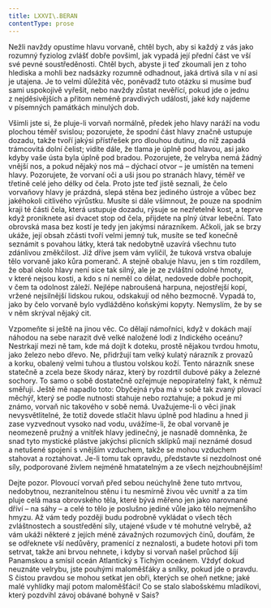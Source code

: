 ```yaml
---
title: LXXVI\.BERAN
contentType: prose
---
```


  

Nežli navždy opustíme hlavu vorvaně, chtěl bych, aby si každý z vás jako rozumný fyziolog zvlášť dobře povšiml, jak vypadá její přední část ve vší své pevné soustředěnosti. Chtěl bych, abyste ji teď zkoumali jen z toho hlediska a mohli bez nadsázky rozumně odhadnout, jaká drtivá síla v ní asi je utajena. Je to velmi důležitá věc, poněvadž tuto otázku si musíme buď sami uspokojivě vyřešit, nebo navždy zůstat nevěřící, pokud jde o jednu z nejděsivějších a přitom neméně pravdivých událostí, jaké kdy najdeme v písemných památkách minulých dob.

Všimli jste si, že pluje-li vorvaň normálně, předek jeho hlavy naráží na vodu plochou téměř svislou; pozorujete, že spodní část hlavy značně ustupuje dozadu, takže tvoří jakýsi přístřešek pro dlouhou dutinu, do níž zapadá trámcovitá dolní čelist; vidíte dále, že tlama je úplně pod hlavou, asi jako kdyby vaše ústa byla úplně pod bradou. Pozorujete, že velryba nemá žádný vnější nos, a pokud nějaký nos má – dýchací otvor – je umístěn na temeni hlavy. Pozorujete, že vorvaní oči a uši jsou po stranách hlavy, téměř ve třetině celé jeho délky od čela. Proto jste teď jistě seznali, že čelo vorvaňovy hlavy je prázdná, slepá stěna bez jediného ústroje a vůbec bez jakéhokoli citlivého výrůstku. Musíte si dále všimnout, že pouze na spodním kraji té části čela, která ustupuje dozadu, rýsuje se nezřetelně kost, a teprve když proniknete asi dvacet stop od čela, přijdete na plný útvar lebeční. Tato obrovská masa bez kostí je tedy jen jakýmsi nárazníkem. Ačkoli, jak se brzy ukáže, její obsah zčásti tvoří velmi jemný tuk, musíte se teď konečně seznámit s povahou látky, která tak nedobytně uzavírá všechnu tuto zdánlivou změkčilost. Již dříve jsem vám vylíčil, že tuková vrstva obaluje tělo vorvaně jako kůra pomeranč. A stejně obaluje hlavu, jen s tím rozdílem, že obal okolo hlavy není sice tak silný, ale je ze zvláštní odolné hmoty, v které nejsou kosti, a kdo s ní neměl co dělat, nedovede dobře pochopit, v čem ta odolnost záleží. Nejlépe nabroušená harpuna, nejostřejší kopí, vržené nejsilnější lidskou rukou, odskakují od něho bezmocně. Vypadá to, jako by čelo vorvaně bylo vydlážděno koňskými kopyty. Nemyslím, že by se v něm skrýval nějaký cit.

Vzpomeňte si ještě na jinou věc. Co dělají námořníci, když v dokách mají náhodou na sebe narazit dvě velké naložené lodi z Indického oceánu? Nestrkají mezi ně tam, kde má dojít k doteku, prostě nějakou tvrdou hmotu, jako železo nebo dřevo. Ne, přidržují tam velký kulatý nárazník z provazů a korku, obalený velmi tuhou a tlustou volskou koží. Tento nárazník snese statečně a zcela beze škody náraz, který by rozdrtil dubové páky a železné sochory. To samo o sobě dostatečně ozřejmuje nepopiratelný fakt, k němuž směřuji. Ještě mě napadlo toto: Obyčejná ryba má v sobě tak zvaný plovací měchýř, který se podle nutnosti stahuje nebo roztahuje; a pokud je mi známo, vorvaň nic takového v sobě nemá. Uvažujeme-li o věci jinak nevysvětlitelné, že totiž dovede stlačit hlavu úplně pod hladinu a hned ji zase vyzvednout vysoko nad vodu, uvážíme-li, že obal vorvaně je neomezeně pružný a vnitřek hlavy jedinečný, je nasnadě domněnka, že snad tyto mystické plástve jakýchsi plicních sklípků mají neznámé dosud a netušené spojení s vnějším vzduchem, takže se mohou vzduchem stahovat a roztahovat. Je-li tomu tak opravdu, představte si nezdolnost oné síly, podporované živlem nejméně hmatatelným a ze všech nejzhoubnějším!

Dejte pozor. Plovoucí vorvaň před sebou neúchylně žene tuto mrtvou, nedobytnou, nezranitelnou stěnu i tu nesmírně živou věc uvnitř a za tím pluje celá masa obrovského těla, které bývá měřeno jen jako narovnané dříví – na sáhy – a celé to tělo je poslušno jediné vůle jako tělo nejmenšího hmyzu. Až vám tedy později budu podrobně vykládat o všech těch zvláštnostech a soustředění síly, utajené všude v té mohutné velrybě, až vám ukáži některé z jejích méně závažných rozumových činů, doufám, že se odřeknete vší nedůvěry, pramenící z neznalosti, a budete hotovi při tom setrvat, takže ani brvou nehnete, i kdyby si vorvaň našel průchod šíjí Panamskou a smísil oceán Atlantický s Tichým oceánem. Vždyť dokud neuznáte velrybu, jste pouhými maloměšťáky a snílky, pokud jde o pravdu. S čistou pravdou se mohou setkat jen obři, kterých se oheň netkne; jaké malé vyhlídky mají potom maloměšťáci! Co se stalo slabošskému mladíkovi, který pozdvihl závoj obávané bohyně v Sais?
